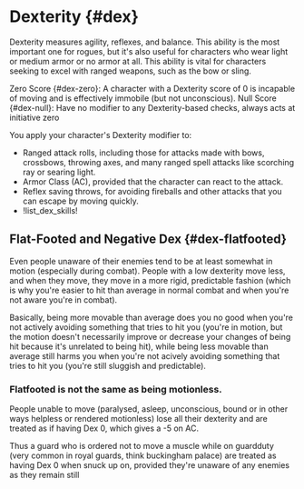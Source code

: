 # Dexterity {#dex}

Dexterity measures agility, reflexes, and balance. This ability is the most important one for rogues, but it's also useful for characters who wear light or medium armor or no armor at all. This ability is vital for characters seeking to excel with ranged weapons, such as the bow or sling.

Zero Score {#dex-zero}: A character with a Dexterity score of 0 is incapable of moving and is effectively immobile (but not unconscious).
Null Score {#dex-null}: Have no modifier to any Dexterity-based checks, always acts at initiative zero

You apply your character's Dexterity modifier to:

* Ranged attack rolls, including those for attacks made with bows, crossbows, throwing axes, and many ranged spell attacks like scorching ray or searing light.
* Armor Class (AC), provided that the character can react to the attack.
* Reflex saving throws, for avoiding fireballs and other attacks that you can escape by moving quickly.
* !list_dex_skills!


## Flat-Footed and Negative Dex {#dex-flatfooted}

Even people unaware of their enemies tend to be at least somewhat in motion (especially during combat). People with a low dexterity move less, and when they move, they move in a more rigid, predictable fashion (which is why you're easier to hit than average in normal combat and when you're not aware you're in combat).

Basically, being more movable than average does you no good when you're not actively avoiding something that tries to hit you (you're in motion, but the motion doesn't necessarily improve or decrease your changes of being hit because it's unrelated to being hit), while being less movable than average still harms you when you're not acively avoiding something that tries to hit you (you're still sluggish and predictable).

### Flatfooted is not the same as being motionless.

People unable to move (paralysed, asleep, unconscious, bound or in other ways helpless or rendered motionless) lose all their dexterity and are treated as if having Dex 0, which gives a -5 on AC.

Thus a guard who is ordered not to move a muscle while on guardduty (very common in royal guards, think buckingham palace) are treated as having Dex 0 when snuck up on, provided they're unaware of any enemies as they remain still


